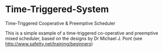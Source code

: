 # Time-Triggered-System
Time-Triggered Cooperative &amp; Preemptive Scheduler

This is a simple example of a time-triggered co-operative and preemptive mixed scheduler, based on the designs by Dr Michael J. Pont (see http://www.safetty.net/training/beginners)
